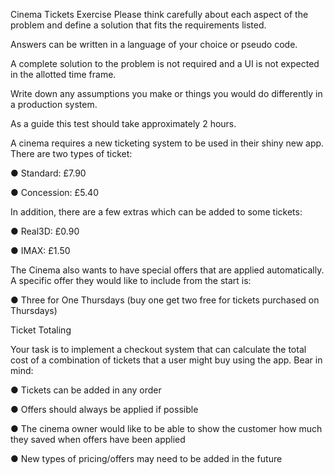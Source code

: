 Cinema Tickets Exercise
Please think carefully about each aspect of the problem and define a solution that fits the requirements listed.

Answers can be written in a language of your choice or pseudo code.

A complete solution to the problem is not required and a UI is not expected in the allotted time frame.

Write down any assumptions you make or things you would do differently in a production system.

As a guide this test should take approximately 2 hours.

A cinema requires a new ticketing system to be used in their shiny new app. There are two types of ticket:

● Standard: £7.90

● Concession: £5.40

In addition, there are a few extras which can be added to some tickets:

● Real3D: £0.90

● IMAX: £1.50

The Cinema also wants to have special offers that are applied automatically. A specific offer they would like to include from the start is:

● Three for One Thursdays (buy one get two free for tickets purchased on Thursdays)

Ticket Totaling

Your task is to implement a checkout system that can calculate the total cost of a combination of tickets that a user might buy using the app. Bear in mind:

● Tickets can be added in any order

● Offers should always be applied if possible

● The cinema owner would like to be able to show the customer how much they saved when offers have been applied

● New types of pricing/offers may need to be added in the future